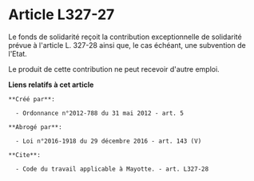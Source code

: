 # Article L327-27

Le fonds de solidarité reçoit la contribution exceptionnelle de solidarité prévue à l'article L. 327-28 ainsi que, le cas
échéant, une subvention de l'Etat. 

Le produit de cette contribution ne peut recevoir d'autre emploi.

**Liens relatifs à cet article**

	**Créé par**:

	  - Ordonnance n°2012-788 du 31 mai 2012 - art. 5

	**Abrogé par**:

	  - Loi n°2016-1918 du 29 décembre 2016 - art. 143 (V)

	**Cite**:

	  - Code du travail applicable à Mayotte. - art. L327-28
